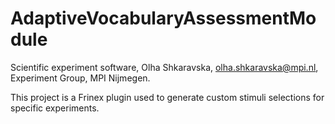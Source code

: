 AdaptiveVocabularyAssessmentModule
=================

Scientific experiment software, 
Olha Shkaravska, olha.shkaravska@mpi.nl, 
Experiment Group, MPI Nijmegen. 

This project is a Frinex plugin used to generate custom stimuli selections for specific experiments.
